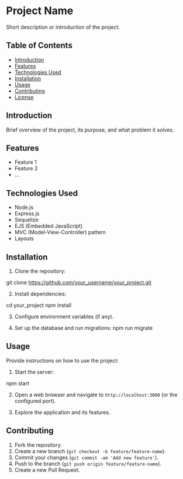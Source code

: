 # Project Name

Short description or introduction of the project.

## Table of Contents

- [Introduction](#introduction)
- [Features](#features)
- [Technologies Used](#technologies-used)
- [Installation](#installation)
- [Usage](#usage)
- [Contributing](#contributing)
- [License](#license)

## Introduction

Brief overview of the project, its purpose, and what problem it solves.

## Features

- Feature 1
- Feature 2
- ...

## Technologies Used

- Node.js
- Express.js
- Sequelize
- EJS (Embedded JavaScript)
- MVC (Model-View-Controller) pattern
- Layouts

## Installation

1. Clone the repository:

git clone https://github.com/your_username/your_project.git

2. Install dependencies:

cd your_project
npm install

3. Configure environment variables (if any).

4. Set up the database and run migrations:
   npm run migrate

## Usage

Provide instructions on how to use the project:

1. Start the server:

npm start

2. Open a web browser and navigate to `http://localhost:3000` (or the configured port).

3. Explore the application and its features.

## Contributing

1. Fork the repository.
2. Create a new branch (`git checkout -b feature/feature-name`).
3. Commit your changes (`git commit -am 'Add new feature'`).
4. Push to the branch (`git push origin feature/feature-name`).
5. Create a new Pull Request.
